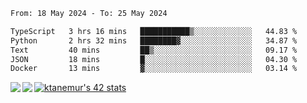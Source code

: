 <!--START_SECTION:waka-->

```txt
From: 18 May 2024 - To: 25 May 2024

TypeScript   3 hrs 16 mins   ███████████▒░░░░░░░░░░░░░   44.83 %
Python       2 hrs 32 mins   ████████▓░░░░░░░░░░░░░░░░   34.87 %
Text         40 mins         ██▒░░░░░░░░░░░░░░░░░░░░░░   09.17 %
JSON         18 mins         █░░░░░░░░░░░░░░░░░░░░░░░░   04.30 %
Docker       13 mins         ▓░░░░░░░░░░░░░░░░░░░░░░░░   03.14 %
```

<!--END_SECTION:waka-->
<a href="https://github.com/anuraghazra/github-readme-stats">
  <img align="left" src="https://github-readme-stats.vercel.app/api?username=Tanesan&count_private=true&show_icons=true" />
<img align="left" src="https://github-readme-stats.vercel.app/api/top-langs/?username=Tanesan" />
</a>

[![ktanemur's 42 stats](https://badge42.vercel.app/api/v2/cl1wslf6s002109l771rng2w8/stats?cursusId=21&coalitionId=62)](https://github.com/JaeSeoKim/badge42)
